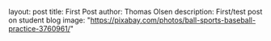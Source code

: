 layout: post
title: First Post
author: Thomas Olsen
description: First/test post on student blog
image: "https://pixabay.com/photos/ball-sports-baseball-practice-3760961/"
